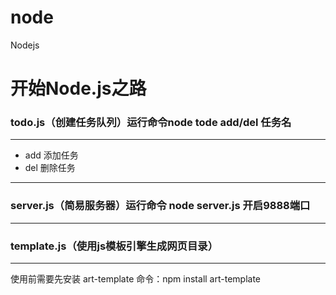 # node
Nodejs
# 开始Node.js之路
### todo.js（创建任务队列）运行命令node tode add/del 任务名
- - -
- add 添加任务
- del 删除任务
- - -
### server.js（简易服务器）运行命令 node server.js 开启9888端口
- - -
### template.js（使用js模板引擎生成网页目录）
 - - -
 使用前需要先安装 art-template 命令：npm install art-template